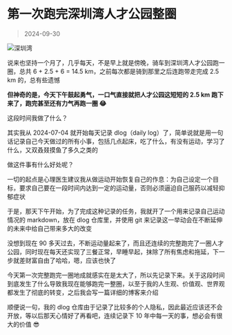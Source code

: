 # 第一次跑完深圳湾人才公园整圈

> 2024-09-30

![深圳湾](/shenzhen-talent-park.webp)

说来也坚持一个月了，几乎每天，不是早上就是傍晚，骑车到深圳湾人才公园跑一圈，总共 6 + 2.5 + 6 = 14.5 km，之前每次都是骑到那里之后连跑带走完成 2.5 km 的，总有些遗憾

**但神奇的是，今天下午鼓起勇气，一口气直接就把人才公园这短短的 2.5 km 跑下来了，跑完甚至还有力气再跑一圈 😂**

这段时间我做了什么？

其实我从 2024-07-04 就开始每天记录 dlog（daily log）了，简单说就是用一句话记录自己今天做过的所有小事，包括几点起床，吃了什么，有没有运动，学习了什么，又双叒叕摸鱼了多久之类的

做这件事有什么好处呢？

一切的起点是心理医生建议我从做运动开始恢复自己的作息：为自己设定一个目标，要求自己要在一段时间内达到一定的运动量，否则必须逼迫自己服药以减轻抑郁症状

于是，那天下午开始，为了完成这种记录的任务，我就开了一个用来记录自己运动情况的 markdown，放在 dlog 仓库里，并使用 git 来记录这一举动会在不断延伸的未来中给自己带来多大的改变

没想到现在 90 多天过去，不断运动量起来了，而且还连续的完整跑完了一圈人才公园，同时现在每天还实现了三餐正常，早睡早起，抹除了所有焦虑和拖延，下一步就差财富自由了哈哈，嗯，应该也快了

今天第一次完整跑完一圈地成就感实在是太大了，所以先记录下来。关于这段时间到底发生了什么导致我现在能够跑完一整圈，以至于我的人生观、价值观、世界观都发生了彻底的转变，之后我会写一篇详细的博客来介绍

顺便说一句，我的 dlog 仓库由于记录了比较多的个人隐私，因此最近应该还不会开放，等以后那天心情好了再看吧，连续记录下 10 年中每一天的事，想必会有很大的价值 😎

